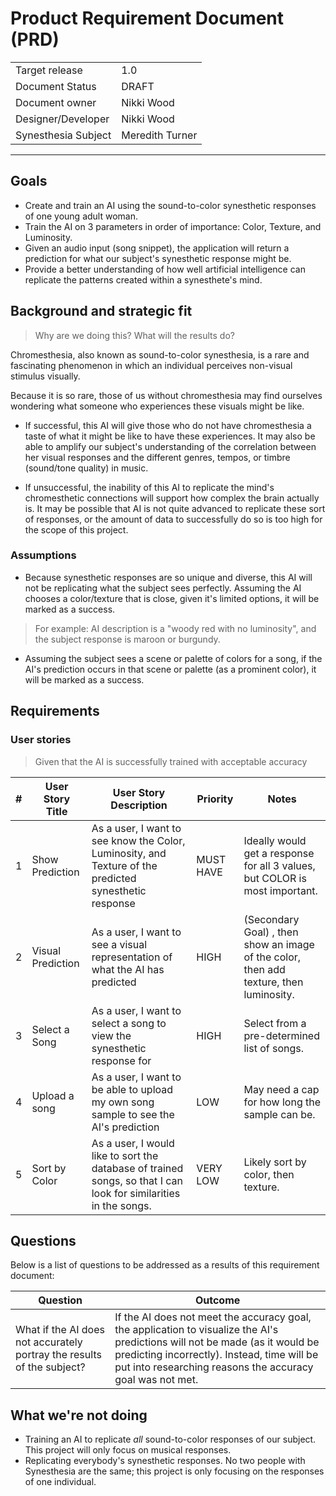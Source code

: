 # Product Requirement Document (PRD)
|   |   |
| ----------- | ----------- |
| Target release | 1.0 |
| Document Status | DRAFT |
| Document owner | Nikki Wood
| Designer/Developer | Nikki Wood | 
| Synesthesia Subject | Meredith Turner |

---

## Goals
- Create and train an AI using the sound-to-color synesthetic responses of one young adult woman.
- Train the AI on 3 parameters in order of importance: Color, Texture, and Luminosity.
- Given an audio input (song snippet), the application will return a prediction for what our subject's synesthetic response might be. 
- Provide a better understanding of how well artificial intelligence can replicate the patterns created within a synesthete's mind.

## Background and strategic fit
> Why are we doing this? What will the results do?

Chromesthesia, also known as sound-to-color synesthesia, is a rare and fascinating phenomenon in which an individual perceives non-visual stimulus visually.

Because it is so rare, those of us without chromesthesia may find ourselves wondering what someone who experiences these visuals might be like. 

- If successful, this AI will give those who do not have chromesthesia a taste of what it might be like to have these experiences. It may also be able to amplify our subject's understanding of the correlation between her visual responses and the different genres, tempos, or timbre (sound/tone quality) in music.

- If unsuccessful, the inability of this AI to replicate the mind's chromesthetic connections will support how complex the brain actually is. It may be possible that AI is not quite advanced to replicate these sort of responses, or the amount of data to successfully do so is too high for the scope of this project.

### Assumptions

- Because synesthetic responses are so unique and diverse, this AI will not be replicating what the subject sees perfectly. Assuming the AI chooses a color/texture that is close, given it's limited options, it will be marked as a success. 
>For example: AI description is a "woody red with no luminosity", and the subject response is maroon or burgundy.
- Assuming the subject sees a scene or palette of colors for a song, if the AI's prediction occurs in that scene or palette (as a prominent color), it will be marked as a success. 
## Requirements
### User stories
> Given that the AI is successfully trained with acceptable accuracy

| # | User Story Title | User Story Description | Priority | Notes |
| --- | --- | --- | --- | --- |
| 1 | Show Prediction | As a user, I want to see know the Color, Luminosity, and Texture of the predicted synesthetic response | MUST HAVE |  Ideally would get a response for all 3 values, but COLOR is most important. |
| 2 | Visual Prediction | As a user, I want to see a visual representation of what the AI has predicted | HIGH | (Secondary Goal) , then show an image of the color, then add texture, then luminosity.|
| 3 | Select a Song | As a user, I want to select a song to view the synesthetic response for | HIGH | Select from a pre-determined list of songs. |
| 4 | Upload a song | As a user, I want to be able to upload my own song sample to see the AI's prediction | LOW | May need a cap for how long the sample can be. | 
| 5 | Sort by Color | As a user, I would like to sort the database of trained songs, so that I can look for similarities in the songs. | VERY LOW | Likely sort by color, then texture. |

## Questions
Below is a list of questions to be addressed as a results of this requirement document:

| Question | Outcome | 
| --- | --- |
| What if the AI does not accurately portray the results of the subject? | If the AI does not meet the accuracy goal, the application to visualize the AI's predictions will not be made (as it would be predicting incorrectly). Instead, time will be put into researching reasons the accuracy goal was not met. | 

## What we're not doing
- Training an AI to replicate *all* sound-to-color responses of our subject. This project will only focus on musical responses.
- Replicating everybody's synesthetic responses. No two people with Synesthesia are the same; this project is only focusing on the responses of one individual.
